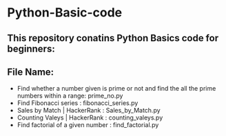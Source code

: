 # Python-Basic-code
## This repository conatins Python Basics code for beginners: 
## File Name:
- Find whether a number given is prime or not and find the all the prime numbers within a range: prime_no.py
- Find Fibonacci series : fibonacci_series.py
- Sales by Match | HackerRank : Sales_by_Match.py
- Counting Valeys | HackerRank : counting_valeys.py
- Find factorial of a given number : find_factorial.py
